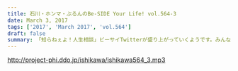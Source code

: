 ```yaml
---
title: 石川・ホンマ・ぶるんのBe-SIDE Your Life! vol.564-3
date: March 3, 2017
tags: ['2017', 'March 2017', 'vol.564']
draft: false
summary: 「知らねぇよ！人生相談」ビーサイTwitterが盛り上がっていくようです。みんなもチェック！！SAITO
---
```


http://project-phi.ddo.jp/ishikawa/ishikawa564_3.mp3